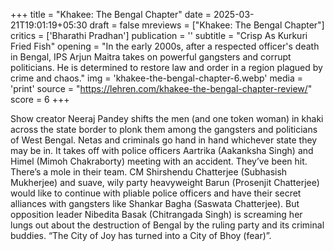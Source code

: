 +++
title = "Khakee: The Bengal Chapter"
date = 2025-03-21T19:01:19+05:30
draft = false
mreviews = ["Khakee: The Bengal Chapter"]
critics = ['Bharathi Pradhan']
publication = ''
subtitle = "Crisp As Kurkuri Fried Fish"
opening = "In the early 2000s, after a respected officer's death in Bengal, IPS Arjun Maitra takes on powerful gangsters and corrupt politicians. He is determined to restore law and order in a region plagued by crime and chaos."
img = 'khakee-the-bengal-chapter-6.webp'
media = 'print'
source = "https://lehren.com/khakee-the-bengal-chapter-review/"
score = 6
+++

Show creator Neeraj Pandey shifts the men (and one token woman) in khaki across the state border to plonk them among the gangsters and politicians of West Bengal. Netas and criminals go hand in hand whichever state they may be in. It takes off with police officers Aartrika (Aakanksha Singh) and Himel (Mimoh Chakraborty) meeting with an accident. They’ve been hit. There’s a mole in their team. CM Shirshendu Chatterjee (Subhasish Mukherjee) and suave, wily party heavyweight Barun (Prosenjit Chatterjee) would like to continue with pliable police officers and have their secret alliances with gangsters like Shankar Bagha (Saswata Chatterjee). But opposition leader Nibedita Basak (Chitrangada Singh) is screaming her lungs out about the destruction of Bengal by the ruling party and its criminal buddies. “The City of Joy has turned into a City of Bhoy (fear)”.
